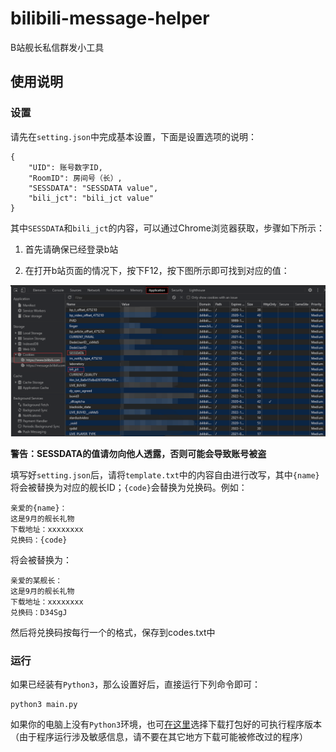 # bilibili-message-helper

B站舰长私信群发小工具

## 使用说明

### 设置

请先在`setting.json`中完成基本设置，下面是设置选项的说明：

```
{
    "UID": 账号数字ID,
    "RoomID": 房间号（长）,
    "SESSDATA": "SESSDATA value",
    "bili_jct": "bili_jct value"
}
```

其中`SESSDATA`和`bili_jct`的内容，可以通过Chrome浏览器获取，步骤如下所示：

1. 首先请确保已经登录b站

2. 在打开b站页面的情况下，按下F12，按下图所示即可找到对应的值：

![](instruction.png)

**警告：SESSDATA的值请勿向他人透露，否则可能会导致账号被盗**

填写好`setting.json`后，请将`template.txt`中的内容自由进行改写，其中`{name}`将会被替换为对应的舰长ID；`{code}`会替换为兑换码。例如：

```
亲爱的{name}：
这是9月的舰长礼物
下载地址：xxxxxxxx
兑换码：{code}
```

将会被替换为：

```
亲爱的某舰长：
这是9月的舰长礼物
下载地址：xxxxxxxx
兑换码：D34SgJ
```

然后将兑换码按每行一个的格式，保存到codes.txt中

### 运行

如果已经装有`Python3`，那么设置好后，直接运行下列命令即可：

```
python3 main.py
```

如果你的电脑上没有`Python3`环境，也可[在这里](https://github.com/Xinrea/bilibili-message-helper/releases/latest)选择下载打包好的可执行程序版本（由于程序运行涉及敏感信息，请不要在其它地方下载可能被修改过的程序）

